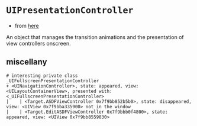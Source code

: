 # `UIPresentationController`

* from [here](https://developer.apple.com/documentation/uikit/uipresentationcontroller)

An object that manages the transition animations and the presentation of view controllers onscreen.

## miscellany
```
# interesting private class
_UIFullscreenPresentationController
+ <UINavigationController>, state: appeared, view: <UILayoutContainerView>, presented with: <_UIFullscreenPresentationController>
|    | <Target.ASDFViewController 0x7f9bb852b5b0>, state: disappeared, view: <UIView 0x7f9bba335900> not in the window
|    | <Target.EditASDFViewController 0x7f9bbb0f4800>, state: appeared, view: <UIView 0x7f9bb8559830>

```
